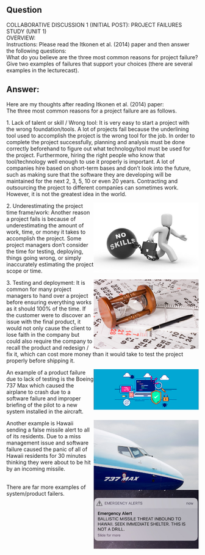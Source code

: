 <link rel="stylesheet" href="style.css">

## Question
COLLABORATIVE DISCUSSION 1 (INITIAL POST): PROJECT FAILURES STUDY (UNIT 1)
<br>
OVERVIEW:
<br>
Instructions: Please read the Itkonen et al. (2014) paper and then answer the following questions:
<br>
What do you believe are the three most common reasons for project failure?
Give two examples of failures that support your choices (there are several examples in the lecturecast).
<br>

## Answer:

Here are my thoughts after reading Itkonen et al. (2014) paper:
<br>
The three most common reasons for a project failure are as follows.

<div class="container">  
    <div class="text-section"> 
        <p>
            1.	Lack of talent or skill / Wrong tool: It is very easy to start a project with the wrong foundation/tools. A lot of projects fail because the underlining tool used to accomplish the project is the wrong tool for the job. In order to complete the project successfully, planning and analysis must be done correctly beforehand to figure out what technology/tool must be used for the project. Furthermore, hiring the right people who know that tool/technology well enough to use it properly is important. A lot of companies hire based on short-term bases and don’t look into the future, such as making sure that the software they are developing will be maintained for the next 2, 3, 5, 10 or even 20 years. Contracting and outsourcing the project to different companies can sometimes work. However, it is not the greatest idea in the world.
        </p> 
    </div>  
    <div class="image-section">    
        <img src="static/no skill.jpg" width="275" height="auto" align="right">
    </div> 
</div>

<div class="container">  
    <div class="text-section"> 
        <p>
            2.	Underestimating the project time frame/work: Another reason a project fails is because of underestimating the amount of work, time, or money it takes to accomplish the project. Some project managers don’t consider the time for testing, deploying, things going wrong, or simply inaccurately estimating the project scope or time.
        </p> 
    </div>  
    <div class="image-section">    
        <img src="static/project-late-underestimated.jpg" width="275" height="auto" align="right">
    </div> 
</div>

<div class="container">  
    <div class="text-section"> 
        <p>
            3.	Testing and deployment: It is common for many project managers to hand over a project before ensuring everything works as it should 100% of the time. If the customer were to discover an issue with the final product, it would not only cause the client to lose faith in the company but could also require the company to recall the product and redesign / fix it, which can cost more money than it would take to test the project properly before shipping it.
        </p> 
    </div>  
    <div class="image-section">    
        <img src="static/Software-Testing.jpg" width="275" height="auto" align="right">
    </div> 
</div>

<div class="container">  
    <div class="text-section"> 
        <p>
            An example of a product failure due to lack of testing is the Boeing 737 Max which caused the airplane to crash due to a software failure and improper briefing of the pilot to a new system installed in the aircraft.
        </p> 
    </div>  
    <div class="image-section">    
        <img src="static/737.jpg" width="275" height="auto" align="right">
    </div> 
</div>


<div class="container">  
    <div class="text-section"> 
        <p>
            Another example is Hawaii sending a false missile alert to all of its residents. Due to a miss management issue and software failure caused the panic of all of Hawaii residents for 30 minutes thinking they were about to be hit by an incoming missile.
        </p> 
    </div>  
    <div class="image-section">    
        <img src="static/missle.jpg" width="275" height="auto" align="right">
    </div> 
</div>

<br>
There are far more examples of system/product failers.